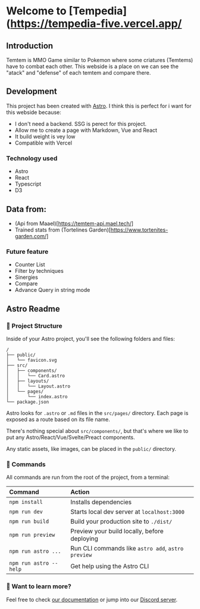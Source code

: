 # Welcome to [Tempedia](https://tempedia-five.vercel.app/
## Introduction
Temtem is MMO Game similar to Pokemon where some criatures (Temtems) have to combat each other.
This webside is a place on we can see the "atack" and "defense" of each temtem and compare there.

## Development
This project has been created with [Astro](https://astro.build/). I think this is perfect for i want for this webside because:
* I don't need a backend. SSG is perect for this project.
* Allow me to create a page with Markdown, Vue and React
* It build weight is vey low
* Compatible with Vercel

### Technology used
* Astro
* React
* Typescript
* D3

## Data from:
* (Api from Maael)[https://temtem-api.mael.tech/]
* Trained stats from (Tortelines Garden)[https://www.tortenites-garden.com/]

### Future feature
* Counter List
* Filter by techniques
* Sinergies
* Compare
* Advance Query in string mode

## Astro Readme
### 🚀 Project Structure

Inside of your Astro project, you'll see the following folders and files:

```
/
├── public/
│   └── favicon.svg
├── src/
│   ├── components/
│   │   └── Card.astro
│   ├── layouts/
│   │   └── Layout.astro
│   └── pages/
│       └── index.astro
└── package.json
```

Astro looks for `.astro` or `.md` files in the `src/pages/` directory. Each page is exposed as a route based on its file name.

There's nothing special about `src/components/`, but that's where we like to put any Astro/React/Vue/Svelte/Preact components.

Any static assets, like images, can be placed in the `public/` directory.

### 🧞 Commands

All commands are run from the root of the project, from a terminal:

| Command                | Action                                             |
| :--------------------- | :------------------------------------------------- |
| `npm install`          | Installs dependencies                              |
| `npm run dev`          | Starts local dev server at `localhost:3000`        |
| `npm run build`        | Build your production site to `./dist/`            |
| `npm run preview`      | Preview your build locally, before deploying       |
| `npm run astro ...`    | Run CLI commands like `astro add`, `astro preview` |
| `npm run astro --help` | Get help using the Astro CLI                       |

### 👀 Want to learn more?

Feel free to check [our documentation](https://docs.astro.build) or jump into our [Discord server](https://astro.build/chat).
